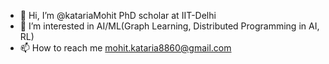 - 👋 Hi, I’m @katariaMohit PhD scholar at IIT-Delhi
- 👀 I’m interested in AI/ML(Graph Learning, Distributed Programming in AI, RL)
- 📫 How to reach me mohit.kataria8860@gmail.com

<!---
katariaMohit/katariaMohit is a ✨ special ✨ repository because its `README.md` (this file) appears on your GitHub profile.
You can click the Preview link to take a look at your changes.
--->
